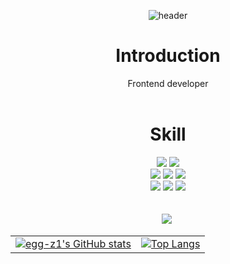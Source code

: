 <div align=center>
 
 ![header](https://capsule-render.vercel.app/api?type=cylinder&color=30:ffbc17,100:fffab7&text=Welcome%20to%20egg-z1's%20GitHub%20🍳&animation=twinkling&fontSize=40&fontAlignY=50&fontAlign=50&height=180)

# Introduction
Frontend developer
<br/><br/>

# Skill
  <img src="https://img.shields.io/badge/Flutter-02569B?style=flat&logo=Flutter&logoColor=white"/>
  <img src="https://img.shields.io/badge/React-61DAFB?style=flat&logo=React&logoColor=white"/>
  <br/>
  <img src="https://img.shields.io/badge/SpringBoot-6DB33F?style=flat&logo=SpringBoot&logoColor=white"/>
  <img src="https://img.shields.io/badge/MySQL-4479A1?style=flat&logo=MySQL&logoColor=white"/>
  <img src="https://img.shields.io/badge/PostgreSQL-4169E1?style=flat&logo=PostgreSQL&logoColor=white"/>
  <br/>
  <img src="https://img.shields.io/badge/AWS EC2-FF9900?style=flat&logo=amazonec2&logoColor=white"/>
  <img src="https://img.shields.io/badge/AWS RDS-527FFF?style=flat&logo=amazonrds&logoColor=white"/>
  <img src="https://img.shields.io/badge/AWS S3-569A31?style=flat&logo=amazons3&logoColor=white"/>
<br/><br/><br/>

<div align="center">
<!--   <a href="https://github.com/egg-z1"> -->
    <img src="https://streak-stats.demolab.com?user=egg-z1&theme=tokyonight-duo&hide_border=true&mode=weekly" />&nbsp
<!--   </a> -->
</div>

<!--
<table border="0" style="margin-left: auto; margin-right: auto;">
  <tr>
    <td>
      <img src="https://github-readme-stats.vercel.app/api?username=egg-z1&show_icons=true&hide_rank=true&theme=transparent" alt="egg-z1's GitHub stats" />
    </td>
    <td>
      <img src="https://github-readme-stats.vercel.app/api/top-langs/?username=egg-z1&layout=donut&theme=transparent" alt="Top Langs" />
    </td>
  </tr>
</table>
-->
  <table border="0" style="margin-left: auto; margin-right: auto;">
  <tr>
    <td>
      <a href="https://github.com/anuraghazra/github-readme-stats">
        <img src="https://github-readme-stats.vercel.app/api?username=egg-z1" alt="egg-z1's GitHub stats" />
      </a>
    </td>
    <td>
      <a href="https://github.com/anuraghazra/github-readme-stats">
        <img src="https://github-readme-stats.vercel.app/api/top-langs/?username=egg-z1" alt="Top Langs" />
      </a>
    </td>
  </tr>
</table>


</div>
